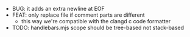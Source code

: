 - BUG: it adds an extra newline at EOF
- FEAT: only replace file if comment parts are different
  - this way we're compatible with the clangd c code formatter
- TODO: handlebars.mjs scope should be tree-based not stack-based